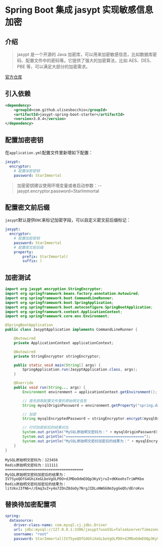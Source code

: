 # Spring Boot 集成 jasypt 实现敏感信息加密

## 介绍

> jasypt 是一个开源的 Java 加密库，可以用来加密敏感信息，比如数据库密码、配置文件中的密码等。它提供了强大的加密算法，比如 AES、DES、PBE 等，可以满足大部分的加密需求。

[官方仓库](https://github.com/ulisesbocchio/jasypt-spring-boot)

## 引入依赖

```xml
<dependency>
    <groupId>com.github.ulisesbocchio</groupId>
    <artifactId>jasypt-spring-boot-starter</artifactId>
    <version>3.0.4</version>
</dependency>
```

## 配置加密密钥

在`application.yml`配置文件里新增如下配置：

```yml
jasypt:
  encryptor:
  	# 配置加密密钥
    password: StarImmortal
```

> 加密密钥建议使用环境变量或者启动参数：--jasypt.encryptor.password=StarImmortal

## 配置密文前后缀

`jasypt`默认提供`ENC`来标记加密字段，可以自定义密文前后缀标记：

```yml
jasypt:
  encryptor:
  	# 配置加密密钥
    password: StarImmortal
    # 配置密文前后缀
    property:
    	prefix: StarImmortal(
    	suffix: )
```

## 加密测试

```java
import org.jasypt.encryption.StringEncryptor;
import org.springframework.beans.factory.annotation.Autowired;
import org.springframework.boot.CommandLineRunner;
import org.springframework.boot.SpringApplication;
import org.springframework.boot.autoconfigure.SpringBootApplication;
import org.springframework.context.ApplicationContext;
import org.springframework.core.env.Environment;

@SpringBootApplication
public class JasyptApplication implements CommandLineRunner {

    @Autowired
    private ApplicationContext applicationContext;

    @Autowired
    private StringEncryptor stringEncryptor;

    public static void main(String[] args) {
        SpringApplication.run(JasyptApplication.class, args);
    }

    @Override
    public void run(String... args) {
        Environment environment = applicationContext.getEnvironment();

        // 首先获取配置文件里的原始明文信息
        String mysqlOriginPassword = environment.getProperty("spring.datasource.password");

        // 加密
        String mysqlEncryptedPassword = stringEncryptor.encrypt(mysqlOriginPassword);

        // 打印加密前后的结果对比
        System.out.println("MySQL原始明文密码为：" + mysqlOriginPassword);
        System.out.println("====================================");
        System.out.println("MySQL原始明文密码加密后的结果为：" + mysqlEncryptedPassword);
    }
}
```

```
MySQL原始明文密码为：123456
Redis原始明文密码为：111111
====================================
MySQL原始明文密码加密后的结果为：IV7SyeQOfG4GhiXeGLboVgOLPDO+dJMDoOdmEOQp3KyVjruI+dKKeehsTriWPKbo
Redis原始明文密码加密后的结果为：litUkxJ3fN6+//Emq3vZ+y4o7ZOnZ8doOy7NrgJIDLoNWGG0m3ygGeQh/dEroKvv
```

## 替换待加密配置项

```yml
spring:
  datasource:
    driver-class-name: com.mysql.cj.jdbc.Driver
    url: jdbc:mysql://127.0.0.1:3306/jasypt?useSSL=false&serverTimezone=Asia/Shanghai&characterEncoding=UTF8
    username: "root"
    password: StarImmortal(IV7SyeQOfG4GhiXeGLboVgOLPDO+dJMDoOdmEOQp3KyVjruI+dKKeehsTriWPKbo)
```
